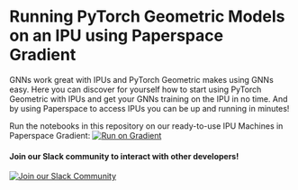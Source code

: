 # Running PyTorch Geometric Models on an IPU using Paperspace Gradient

GNNs work great with IPUs and PyTorch Geometric makes using GNNs easy. Here you can discover for yourself how to start using PyTorch Geometric with IPUs and get your GNNs training on the IPU in no time. And by using Paperspace to access IPUs you can be up and running in minutes!


Run the notebooks in this repository on our ready-to-use IPU Machines in Paperspace Gradient:
[![Run on Gradient](https://assets.paperspace.io/img/gradient-badge.svg)](https://ipu.dev/C3XCTR)

#### Join our Slack community to interact with other developers!

[![Join our Slack Community](https://img.shields.io/badge/Slack-Join%20Graphcore's%20Community-blue?style=flat-square&logo=slack)](https://www.graphcore.ai/join-community)
